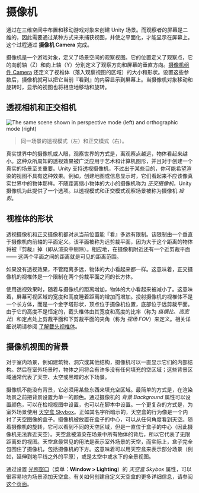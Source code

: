 <!-- # Cameras -->
# 摄像机

<!-- A Unity scene is created by arranging and moving objects in a three-dimensional space. Since the viewer’s screen is two-dimensional, there needs to be a way to capture a view and “flatten” it for display. This is accomplished using **Cameras**. -->

通过在三维空间中布置和移动游戏对象来创建 Unity 场景。而观察者的屏幕是二维的，因此需要通过某种方式来来捕获视图，并使之平面化，才能显示在屏幕上。这个过程通过 **摄像机 Camera** 完成。

<!-- A camera is an object that defines a view in scene space. The object’s position defines the viewpoint, while the forward (Z) and upward (Y) axes of the object define the view direction and the top of the screen, respectively. The [Camera component] also defines the size and shape of the region that falls within the view. With these parameters set up, the camera can display what it currently “sees” to the screen. As the camera object moves and rotates, the displayed view will also move and rotate accordingly. -->

摄像机是一个游戏对象，定义了场景空间的观察视图。它的位置定义了观察点，它的向前轴（Z）和向上轴（Y）分别定义了观察方向和屏幕的垂直方向。[摄像机组件 Camera] 还定义了视椎体（落入观察视图的区域）的大小和形状。设置这些参数后，摄像机就可以把它当前『看到』的内容显示到屏幕上。当摄像机对象移动和旋转时，显示的视图也将相应地移动和旋转。

[Camera component]: https://docs.unity3d.com/Manual/class-Camera.html
[摄像机组件 Camera]: https://docs.unity3d.com/Manual/class-Camera.html

<!-- ## Perspective and orthographic cameras -->
## 透视相机和正交相机

![The same scene shown in perspective mode (left) and orthographic mode (right)](https://docs.unity3d.com/uploads/Main/CameraPerspectiveAndOrtho.jpg)
<!-- > The same scene shown in perspective mode (left) and orthographic mode (right) -->
> 同一场景的透视模式（左）和正交模式（右）。

<!-- A camera in the real world, or indeed a human eye, sees the world in a way that makes objects look smaller the farther they are from the point of view. This well-known perspective effect is widely used in art and computer graphics and is important for creating a realistic scene. Naturally, Unity supports perspective cameras, but for some purposes, you want to render the view without this effect. For example, you might want to create a map or information display that is not supposed to appear exactly like a real-world object. A camera that does not diminish the size of objects with distance is referred to as _orthographic_ and Unity cameras also have an option for this. The perspective and orthographic modes of viewing a scene are known as camera _projections_. (scene above from [BITGEM]) -->

真实世界中的摄像机或人眼，观察世界的方式是，离观察点越远，物体看起来越小。这种众所周知的透视效果被广泛应用于艺术和计算机图形，并且对于创建一个真实的场景至关重要。Unity 支持透视摄像机，不过出于某些目的，你可能希望渲染的视图不具有这种效果。例如，创建地图或信息显示时，它们看起来不应该像真实世界中的物体那样。不随距离缩小物体的大小的摄像机称为 _正交摄像机_，Unity 摄像机为此提供了一个选项。以透视模式和正交模式观察场景被称为摄像机 _投影_。

[BITGEM]: https://www.assetstore.unity3d.com/en/#!/publisher/1299

<!-- ## The shape of the viewed region -->
## 视椎体的形状

<!-- Both perspective and orthographic cameras have a limit on how far they can “see” from their current position. The limit is defined by a plane that is perpendicular to the camera’s forward (Z) direction. This is known as the far clipping plane since objects at a greater distance from the camera are “clipped” (ie, excluded from rendering). There is also a corresponding near clipping plane close to the camera - the viewable range of distance is that between the two planes. -->

透视摄像机和正交摄像机都对从当前位置能『看』多远有限制。该限制由一个垂直于摄像机向前轴的平面定义。该平面被称为远剪裁平面，因为大于这个距离的物体将被『剪裁』掉（即从渲染中剔除）。相应地，在摄像机附近还有一个近剪裁平面 —— 这两个平面之间的距离就是可见的距离范围。

<!-- Without perspective, objects appear the same size regardless of their distance. This means that the viewing volume of an orthographic camera is defined by a rectangular box extending between the two clipping planes. -->

如果没有透视效果，不管距离多远，物体的大小看起来都一样。这意味着，正交摄像机的视椎体是一个限制在两个剪裁平面之间的长方体。

<!-- When perspective is used, objects appear to diminish in size as the distance from camera increases. This means that the width and height of the viewable part of the scene grows with increasing distance. The viewing volume of a perspective camera, then, is not a box but a pyramidal shape with the apex at the camera’s position and the base at the far clipping plane. The shape is not exactly a pyramid, however, because the top is cut off by the near clipping plane; this kind of truncated pyramid shape is known as a frustum. Since its height is not constant, the frustum is defined by the ratio of its width to its height (known as the aspect ratio) and the angle between the top and bottom at the apex (known as the _field of view of FOV_). See the page about [understanding the view frustum] for a more detailed explanation. -->

使用透视效果时，随着与摄像机的距离增加，物体的大小看起来被减小了。这意味着，屏幕可视区域的宽度和高度睡着距离的增加而增加。投射摄像机的视椎体不是一个长方体，而是一个金字塔形状，顶点位于摄像机位置，底部位于远剪裁平面。由于它的高度不是恒定的，截头椎体由其宽度和高度的比率（称为 _纵横比、高宽比_）和定点处上剪裁平面和下剪裁平面的夹角（称为 _视场 FOV_）来定义。相关详细说明请参阅 [了解截头视椎体]。

[understanding the view frustum]: https://docs.unity3d.com/Manual/UnderstandingFrustum.html
[了解截头视椎体]: https://docs.unity3d.com/Manual/UnderstandingFrustum.html

<!-- ## The background to the camera view -->
## 摄像机视图的背景

<!-- For indoor scenes, the camera may always be completely inside some object representing the interior of a building, cave or other structure. When the action takes place outdoors, however, there will be many empty areas in between objects that are filled with nothing at all; these background areas typically represent the sky, space or the murky depths of an underwater scene. -->

对于室内场景，例如建筑物、洞穴或其他结构，摄像机可以一直显示它们的内部结构。然后在室外场景时，物体之间将会有许多没有任何填充的空区域；这些背景区域通常代表了天空、太空或黑暗的水下场景。

<!-- A camera can’t leave the background completely undecided and so it must fill in the empty space with something. The simplest option is to clear the background to a flat color before rendering the scene on top of it. You can set this color using the camera’s _Background_ property, either from the inspector or from a script. A more sophisticated approach that works well with outdoor scenes is to use a [Skybox]. As its name suggests, a skybox behaves like a “box” lined with images of a sky. The camera is effectively placed at the center of this box and can see the sky from all directions. The camera sees a different area of sky as it rotates but it never moves from the center (so the camera cannot get “closer” to the sky). The skybox is rendered behind all objects in the scene and so it represents a view at infinite distance. The most common usage is to represent the sky in a standard outdoor scene but the box actually surrounds the camera completely, even underneath. This means that you can use a skybox to represent parts of the scene (eg, rolling plains that stretch beyond the horizon) or the all-round view of a scene in space or underwater. -->

摄像机不能没有背景，它必须用某些东西来填充空区域。最简单的方式是，在渲染场景之前把背景设置为单一的颜色。通过摄像机的 _背景 Background_ 属性可以设置颜色，可以在检视视图中设置，也可以在脚本中设置。一个更复杂的方式是，为室外场景使用 [天空盒 Skybox]。正如其名字所暗示的，天空盒的行为像是一个内衬了天空图像的盒子。摄像机被放置在盒子的中心，可以从任何角度看到天空。随着摄像机的旋转，它可以看到不同的天空区域，但是一直位于盒子的中心（因此摄像机无法靠近天空）。天空盒被渲染在场景中所有物体的背后，所以它代表了无限距离处的视图。天空盒最常见的用法是表示室外场景的天空，而实际上，盒子完全包围住了摄像机，包括摄像机的下方。这意味着可以用天空盒来表示部分场景（例如，延伸到地平线之外的平原），或是太空中或水下的全景视图。

[Skybox]: https://docs.unity3d.com/Manual/class-Skybox.html
[天空盒 Skybox]: https://docs.unity3d.com/Manual/class-Skybox.html

<!-- You can add a skybox to a scene simply by setting the _Skybox_ property in the [Lighting window] (menu: **Window > Lighting**). See [this page] for further details on how to create your own skybox. -->

通过设置 [光照窗口]（菜单：**Window > Lighting**）的 _天空盒 Skybox_ 属性，可以很容易地为场景添加天空盒。有关如何创建自定义天空盒的更多详细信息，请参阅 [这个页面]。

[Lighting window]: https://docs.unity3d.com/Manual/GlobalIllumination.html
[this page]: https://docs.unity3d.com/Manual/HOWTO-UseSkybox.html
[光照窗口]: https://docs.unity3d.com/Manual/GlobalIllumination.html
[这个页面]: https://docs.unity3d.com/Manual/HOWTO-UseSkybox.html